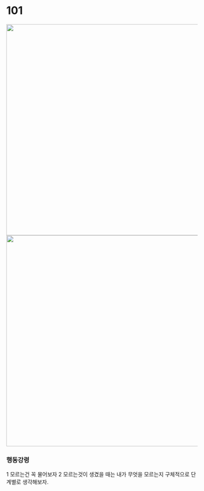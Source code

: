 # 101

<img src="https://github.com/user-attachments/assets/49080b42-e1c7-43c4-904b-f9aab5961834" width=555 />
<img src="https://github.com/user-attachments/assets/7e0b0f78-9356-483e-aa80-7f4885a3aab1" width=555 />


### 행동강령
1 모르는건 꼭  물어보자
2 모르는것이 생겼을 때는 내가 무엇을  모르는지 구체적으로 단계별로  생각해보자.







